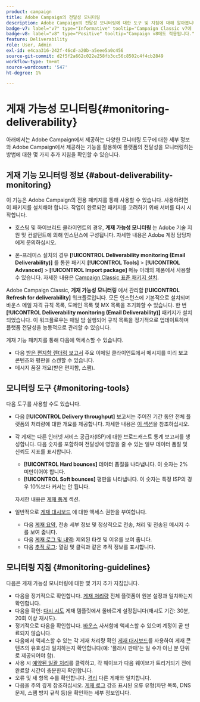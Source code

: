 ```yaml
---
product: campaign
title: Adobe Campaign의 전달성 모니터링
description: Adobe Campaign의 전달성 모니터링에 대한 도구 및 지침에 대해 알아봅니다
badge-v7: label="v7" type="Informative" tooltip="Campaign Classic v7에 적용"
badge-v8: label="v8" type="Positive" tooltip="Campaign v8에도 적용됩니다."
feature: Deliverability
role: User, Admin
exl-id: e4caa316-242f-46cd-a20b-a5eee5a0c456
source-git-commit: d2f5f2a662c022e258fb3cc56c8502c4f4cb2849
workflow-type: tm+mt
source-wordcount: '547'
ht-degree: 1%

---
```


# 게재 가능성 모니터링{#monitoring-deliverability}

아래에서는 Adobe Campaign에서 제공하는 다양한 모니터링 도구에 대한 세부 정보와 Adobe Campaign에서 제공하는 기능을 활용하여 플랫폼의 전달성을 모니터링하는 방법에 대한 몇 가지 추가 지침을 확인할 수 있습니다.

## 게재 기능 모니터링 정보 {#about-deliverability-monitoring}

이 기능은 Adobe Campaign의 전용 패키지를 통해 사용할 수 있습니다. 사용하려면 이 패키지를 설치해야 합니다. 작업이 완료되면 패키지를 고려하기 위해 서버를 다시 시작합니다.
* 호스팅 및 하이브리드 클라이언트의 경우, **게재 가능성 모니터링** 는 Adobe 기술 지원 및 컨설턴트에 의해 인스턴스에 구성됩니다. 자세한 내용은 Adobe 계정 담당자에게 문의하십시오.

* 온-프레미스 설치의 경우 **[!UICONTROL Deliverability monitoring (Email Deliverability)]** 를 통한 패키지 **[!UICONTROL Tools]** > **[!UICONTROL Advanced]** > **[!UICONTROL Import package]** 메뉴 아래의 제품에서 사용할 수 있습니다. 자세한 내용은 [Campaign Classic 표준 패키지 설치](../../installation/using/installing-campaign-standard-packages.md).

Adobe Campaign Classic, **게재 가능성 모니터링** 에서 관리함 **[!UICONTROL Refresh for deliverability]** 워크플로입니다. 모든 인스턴스에 기본적으로 설치되며 바운스 메일 자격 규칙 목록, 도메인 목록 및 MX 목록을 초기화할 수 있습니다. 한 번 **[!UICONTROL Deliverability monitoring (Email Deliverability)]** 패키지가 설치되었습니다. 이 워크플로우는 매일 밤 실행되어 규칙 목록을 정기적으로 업데이트하며 플랫폼 전달성을 능동적으로 관리할 수 있습니다.

게재 기능 패키지를 통해 다음에 액세스할 수 있습니다.

* 다음 [받은 편지함 렌더링 보고서](inbox-rendering.md) 주요 이메일 클라이언트에서 메시지를 미리 보고 콘텐츠와 평판을 스캔할 수 있습니다.
* 메시지 품질 개요(받은 편지함, 스팸).

## 모니터링 도구 {#monitoring-tools}

다음 도구를 사용할 수도 있습니다.

* 다음 **[!UICONTROL Delivery throughput]** 보고서는 주어진 기간 동안 전체 플랫폼의 처리량에 대한 개요를 제공합니다. 자세한 내용은 [이 섹션](../../reporting/using/global-reports.md#delivery-throughput)을 참조하십시오.
* 각 게재는 다른 인터넷 서비스 공급자(ISP)에 대한 브로드캐스트 통계 보고서를 생성합니다. 다음 숫자를 포함하여 전달성에 영향을 줄 수 있는 일부 데이터 품질 및 신뢰도 지표를 표시합니다.
   * **[!UICONTROL Hard bounces]** 데이터 품질을 나타냅니다. 이 숫자는 2% 미만이어야 합니다.
   * **[!UICONTROL Soft bounces]** 평판을 나타냅니다. 이 숫자는 특정 ISP의 경우 10%보다 커서는 안 됩니다.

  자세한 내용은 [게재 통계](../../reporting/using/global-reports.md#delivery-statistics) 섹션.
* 일반적으로 [게재 대시보드](about-delivery-monitoring.md) 에 대한 액세스 권한을 부여합니다.
   * 다음 [게재 요약](delivery-dashboard.md#delivery-summary), 전송 세부 정보 및 정상적으로 전송, 처리 및 전송된 메시지 수를 보여 줍니다.
   * 다음 [게재 로그 및 내역](delivery-dashboard.md#delivery-logs-and-history): 제외된 타겟 및 이유를 보여 줍니다.
   * 다음 [추적 로그](delivery-dashboard.md#tracking-logs): 열림 및 클릭과 같은 추적 정보를 표시합니다.

## 모니터링 지침 {#monitoring-guidelines}

다음은 게재 가능성 모니터링에 대한 몇 가지 추가 지침입니다.

* 다음을 정기적으로 확인합니다. [게재 처리량](../../reporting/using/global-reports.md#delivery-throughput) 전체 플랫폼이 원본 설정과 일치하는지 확인합니다.
* 다음을 확인: [다시 시도](understanding-delivery-failures.md#retries-after-a-delivery-temporary-failure) 게재 템플릿에서 올바르게 설정됩니다(재시도 기간: 30분, 20회 이상 재시도).
* 정기적으로 다음을 확인합니다. [바운스](understanding-delivery-failures.md#bounce-mail-management) 사서함에 액세스할 수 있으며 계정이 곧 만료되지 않습니다.
* 다음에서 액세스할 수 있는 각 게재 처리량 확인 [게재 대시보드](delivery-dashboard.md)를 사용하여 게재 콘텐츠의 유효성과 일치하는지 확인합니다(예: &#39;플래시 판매&#39;는 일 수가 아닌 분 단위로 제공되어야 함).
* 사용 시 [예약된 일괄 처리](steps-sending-the-delivery.md#sending-using-multiple-waves)를 클릭하고, 각 웨이브가 다음 웨이브가 트리거되기 전에 완료할 시간이 충분한지 확인합니다.
* 오류 및 새 항목 수를 확인합니다. [격리](understanding-quarantine-management.md) 다른 게재와 일치합니다.
* 다음을 주의 깊게 참조하십시오. [게재 로그](delivery-dashboard.md#delivery-logs-and-history) 강조 표시된 오류 유형(차단 목록, DNS 문제, 스팸 방지 규칙 등)을 확인하는 세부 정보입니다.
